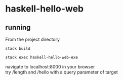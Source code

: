 # haskell-hello-web
## running
From the project directory

    stack build

    stack exec haskell-hello-web-exe
navigate to localhost:8000 in your browser  
try /length and /hello with a query parameter of target
